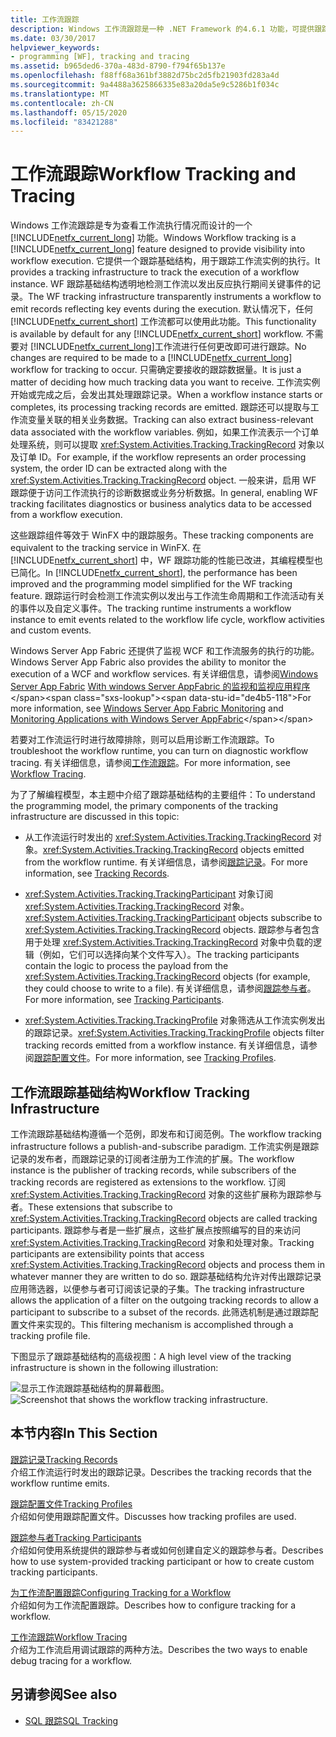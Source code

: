 ```yaml
---
title: 工作流跟踪
description: Windows 工作流跟踪是一种 .NET Framework 的4.6.1 功能，可提供跟踪基础结构，用于跟踪工作流实例的执行情况。
ms.date: 03/30/2017
helpviewer_keywords:
- programming [WF], tracking and tracing
ms.assetid: b965ded6-370a-483d-8790-f794f65b137e
ms.openlocfilehash: f88ff68a361bf3882d75bc2d5fb21903fd283a4d
ms.sourcegitcommit: 9a4488a3625866335e83a20da5e9c5286b1f034c
ms.translationtype: MT
ms.contentlocale: zh-CN
ms.lasthandoff: 05/15/2020
ms.locfileid: "83421288"
---
```

# <a name="workflow-tracking-and-tracing"></a><span data-ttu-id="de4b5-103">工作流跟踪</span><span class="sxs-lookup"><span data-stu-id="de4b5-103">Workflow Tracking and Tracing</span></span>
<span data-ttu-id="de4b5-104">Windows 工作流跟踪是专为查看工作流执行情况而设计的一个 [!INCLUDE[netfx_current_long](../../../includes/netfx-current-long-md.md)] 功能。</span><span class="sxs-lookup"><span data-stu-id="de4b5-104">Windows Workflow tracking is a [!INCLUDE[netfx_current_long](../../../includes/netfx-current-long-md.md)] feature designed to provide visibility into workflow execution.</span></span> <span data-ttu-id="de4b5-105">它提供一个跟踪基础结构，用于跟踪工作流实例的执行。</span><span class="sxs-lookup"><span data-stu-id="de4b5-105">It provides a tracking infrastructure to track the execution of a workflow instance.</span></span> <span data-ttu-id="de4b5-106">WF 跟踪基础结构透明地检测工作流以发出反应执行期间关键事件的记录。</span><span class="sxs-lookup"><span data-stu-id="de4b5-106">The WF tracking infrastructure transparently instruments a workflow to emit records reflecting key events during the execution.</span></span> <span data-ttu-id="de4b5-107">默认情况下，任何 [!INCLUDE[netfx_current_short](../../../includes/netfx-current-short-md.md)] 工作流都可以使用此功能。</span><span class="sxs-lookup"><span data-stu-id="de4b5-107">This functionality is available by default for any [!INCLUDE[netfx_current_short](../../../includes/netfx-current-short-md.md)] workflow.</span></span> <span data-ttu-id="de4b5-108">不需要对 [!INCLUDE[netfx_current_long](../../../includes/netfx-current-long-md.md)]工作流进行任何更改即可进行跟踪。</span><span class="sxs-lookup"><span data-stu-id="de4b5-108">No changes are required to be made to a [!INCLUDE[netfx_current_long](../../../includes/netfx-current-long-md.md)] workflow for tracking to occur.</span></span> <span data-ttu-id="de4b5-109">只需确定要接收的跟踪数据量。</span><span class="sxs-lookup"><span data-stu-id="de4b5-109">It is just a matter of deciding how much tracking data you want to receive.</span></span> <span data-ttu-id="de4b5-110">工作流实例开始或完成之后，会发出其处理跟踪记录。</span><span class="sxs-lookup"><span data-stu-id="de4b5-110">When a workflow instance starts or completes, its processing tracking records are emitted.</span></span> <span data-ttu-id="de4b5-111">跟踪还可以提取与工作流变量关联的相关业务数据。</span><span class="sxs-lookup"><span data-stu-id="de4b5-111">Tracking can also extract business-relevant data associated with the workflow variables.</span></span> <span data-ttu-id="de4b5-112">例如，如果工作流表示一个订单处理系统，则可以提取 <xref:System.Activities.Tracking.TrackingRecord> 对象以及订单 ID。</span><span class="sxs-lookup"><span data-stu-id="de4b5-112">For example, if the workflow represents an order processing system, the order ID can be extracted along with the <xref:System.Activities.Tracking.TrackingRecord> object.</span></span> <span data-ttu-id="de4b5-113">一般来讲，启用 WF 跟踪便于访问工作流执行的诊断数据或业务分析数据。</span><span class="sxs-lookup"><span data-stu-id="de4b5-113">In general, enabling WF tracking facilitates diagnostics or business analytics data to be accessed from a workflow execution.</span></span>  
  
 <span data-ttu-id="de4b5-114">这些跟踪组件等效于 WinFX 中的跟踪服务。</span><span class="sxs-lookup"><span data-stu-id="de4b5-114">These tracking components are equivalent to the tracking service in WinFX.</span></span> <span data-ttu-id="de4b5-115">在 [!INCLUDE[netfx_current_short](../../../includes/netfx-current-short-md.md)] 中，WF 跟踪功能的性能已改进，其编程模型也已简化。</span><span class="sxs-lookup"><span data-stu-id="de4b5-115">In [!INCLUDE[netfx_current_short](../../../includes/netfx-current-short-md.md)], the performance has been improved and the programming model simplified for the WF tracking feature.</span></span> <span data-ttu-id="de4b5-116">跟踪运行时会检测工作流实例以发出与工作流生命周期和工作流活动有关的事件以及自定义事件。</span><span class="sxs-lookup"><span data-stu-id="de4b5-116">The tracking runtime instruments a workflow instance to emit events related to the workflow life cycle, workflow activities and custom events.</span></span>  
  
 <span data-ttu-id="de4b5-117">Windows Server App Fabric 还提供了监视 WCF 和工作流服务的执行的功能。</span><span class="sxs-lookup"><span data-stu-id="de4b5-117">Windows Server App Fabric also provides the ability to monitor the execution of a WCF and workflow services.</span></span> <span data-ttu-id="de4b5-118">有关详细信息，请参阅[Windows Server App Fabric](https://docs.microsoft.com/previous-versions/appfabric/ee677251(v=azure.10)) [With windows Server AppFabric 的监视和监视应用程序](https://docs.microsoft.com/previous-versions/appfabric/ee677276(v=azure.10))</span><span class="sxs-lookup"><span data-stu-id="de4b5-118">For more information, see [Windows Server App Fabric Monitoring](https://docs.microsoft.com/previous-versions/appfabric/ee677251(v=azure.10)) and [Monitoring Applications with Windows Server AppFabric](https://docs.microsoft.com/previous-versions/appfabric/ee677276(v=azure.10))</span></span>  
  
 <span data-ttu-id="de4b5-119">若要对工作流运行时进行故障排除，则可以启用诊断工作流跟踪。</span><span class="sxs-lookup"><span data-stu-id="de4b5-119">To troubleshoot the workflow runtime, you can turn on diagnostic workflow tracing.</span></span> <span data-ttu-id="de4b5-120">有关详细信息，请参阅[工作流跟踪](workflow-tracing.md)。</span><span class="sxs-lookup"><span data-stu-id="de4b5-120">For more information, see [Workflow Tracing](workflow-tracing.md).</span></span>  
  
 <span data-ttu-id="de4b5-121">为了了解编程模型，本主题中介绍了跟踪基础结构的主要组件：</span><span class="sxs-lookup"><span data-stu-id="de4b5-121">To understand the programming model, the primary components of the tracking infrastructure are discussed in this topic:</span></span>  
  
- <span data-ttu-id="de4b5-122">从工作流运行时发出的 <xref:System.Activities.Tracking.TrackingRecord> 对象。</span><span class="sxs-lookup"><span data-stu-id="de4b5-122"><xref:System.Activities.Tracking.TrackingRecord> objects emitted from the workflow runtime.</span></span> <span data-ttu-id="de4b5-123">有关详细信息，请参阅[跟踪记录](tracking-records.md)。</span><span class="sxs-lookup"><span data-stu-id="de4b5-123">For more information, see [Tracking Records](tracking-records.md).</span></span>  
  
- <span data-ttu-id="de4b5-124"><xref:System.Activities.Tracking.TrackingParticipant> 对象订阅 <xref:System.Activities.Tracking.TrackingRecord> 对象。</span><span class="sxs-lookup"><span data-stu-id="de4b5-124"><xref:System.Activities.Tracking.TrackingParticipant> objects subscribe to <xref:System.Activities.Tracking.TrackingRecord> objects.</span></span> <span data-ttu-id="de4b5-125">跟踪参与者包含用于处理 <xref:System.Activities.Tracking.TrackingRecord> 对象中负载的逻辑（例如，它们可以选择向某个文件写入）。</span><span class="sxs-lookup"><span data-stu-id="de4b5-125">The tracking participants contain the logic to process the payload from the <xref:System.Activities.Tracking.TrackingRecord> objects (for example, they could choose to write to a file).</span></span> <span data-ttu-id="de4b5-126">有关详细信息，请参阅[跟踪参与者](tracking-participants.md)。</span><span class="sxs-lookup"><span data-stu-id="de4b5-126">For more information, see [Tracking Participants](tracking-participants.md).</span></span>  
  
- <span data-ttu-id="de4b5-127"><xref:System.Activities.Tracking.TrackingProfile> 对象筛选从工作流实例发出的跟踪记录。</span><span class="sxs-lookup"><span data-stu-id="de4b5-127"><xref:System.Activities.Tracking.TrackingProfile> objects filter tracking records emitted from a workflow instance.</span></span> <span data-ttu-id="de4b5-128">有关详细信息，请参阅[跟踪配置文件](tracking-profiles.md)。</span><span class="sxs-lookup"><span data-stu-id="de4b5-128">For more information, see [Tracking Profiles](tracking-profiles.md).</span></span>  
  
## <a name="workflow-tracking-infrastructure"></a><span data-ttu-id="de4b5-129">工作流跟踪基础结构</span><span class="sxs-lookup"><span data-stu-id="de4b5-129">Workflow Tracking Infrastructure</span></span>  
 <span data-ttu-id="de4b5-130">工作流跟踪基础结构遵循一个范例，即发布和订阅范例。</span><span class="sxs-lookup"><span data-stu-id="de4b5-130">The workflow tracking infrastructure follows a publish-and-subscribe paradigm.</span></span> <span data-ttu-id="de4b5-131">工作流实例是跟踪记录的发布者，而跟踪记录的订阅者注册为工作流的扩展。</span><span class="sxs-lookup"><span data-stu-id="de4b5-131">The workflow instance is the publisher of tracking records, while subscribers of the tracking records are registered as extensions to the workflow.</span></span> <span data-ttu-id="de4b5-132">订阅 <xref:System.Activities.Tracking.TrackingRecord> 对象的这些扩展称为跟踪参与者。</span><span class="sxs-lookup"><span data-stu-id="de4b5-132">These extensions that subscribe to <xref:System.Activities.Tracking.TrackingRecord> objects are called tracking participants.</span></span> <span data-ttu-id="de4b5-133">跟踪参与者是一些扩展点，这些扩展点按照编写的目的来访问 <xref:System.Activities.Tracking.TrackingRecord> 对象和处理对象。</span><span class="sxs-lookup"><span data-stu-id="de4b5-133">Tracking participants are extensibility points that access <xref:System.Activities.Tracking.TrackingRecord> objects and process them in whatever manner they are written to do so.</span></span> <span data-ttu-id="de4b5-134">跟踪基础结构允许对传出跟踪记录应用筛选器，以便参与者可订阅该记录的子集。</span><span class="sxs-lookup"><span data-stu-id="de4b5-134">The tracking infrastructure allows the application of a filter on the outgoing tracking records to allow a participant to subscribe to a subset of the records.</span></span> <span data-ttu-id="de4b5-135">此筛选机制是通过跟踪配置文件来实现的。</span><span class="sxs-lookup"><span data-stu-id="de4b5-135">This filtering mechanism is accomplished through a tracking profile file.</span></span>  
  
 <span data-ttu-id="de4b5-136">下图显示了跟踪基础结构的高级视图：</span><span class="sxs-lookup"><span data-stu-id="de4b5-136">A high level view of the tracking infrastructure is shown in the following illustration:</span></span>  
  
 <span data-ttu-id="de4b5-137">![显示工作流跟踪基础结构的屏幕截图。](./media/workflow-tracking-and-tracing/workflow-tracking-infrastructure.gif "WV")</span><span class="sxs-lookup"><span data-stu-id="de4b5-137">![Screenshot that shows the workflow tracking infrastructure.](./media/workflow-tracking-and-tracing/workflow-tracking-infrastructure.gif "WV")</span></span>  
  
## <a name="in-this-section"></a><span data-ttu-id="de4b5-138">本节内容</span><span class="sxs-lookup"><span data-stu-id="de4b5-138">In This Section</span></span>  
 [<span data-ttu-id="de4b5-139">跟踪记录</span><span class="sxs-lookup"><span data-stu-id="de4b5-139">Tracking Records</span></span>](tracking-records.md)  
 <span data-ttu-id="de4b5-140">介绍工作流运行时发出的跟踪记录。</span><span class="sxs-lookup"><span data-stu-id="de4b5-140">Describes the tracking records that the workflow runtime emits.</span></span>  
  
 [<span data-ttu-id="de4b5-141">跟踪配置文件</span><span class="sxs-lookup"><span data-stu-id="de4b5-141">Tracking Profiles</span></span>](tracking-profiles.md)  
 <span data-ttu-id="de4b5-142">介绍如何使用跟踪配置文件。</span><span class="sxs-lookup"><span data-stu-id="de4b5-142">Discusses how tracking profiles are used.</span></span>  
  
 [<span data-ttu-id="de4b5-143">跟踪参与者</span><span class="sxs-lookup"><span data-stu-id="de4b5-143">Tracking Participants</span></span>](tracking-participants.md)  
 <span data-ttu-id="de4b5-144">介绍如何使用系统提供的跟踪参与者或如何创建自定义的跟踪参与者。</span><span class="sxs-lookup"><span data-stu-id="de4b5-144">Describes how to use system-provided tracking participant or how to create custom tracking participants.</span></span>  
  
 [<span data-ttu-id="de4b5-145">为工作流配置跟踪</span><span class="sxs-lookup"><span data-stu-id="de4b5-145">Configuring Tracking for a Workflow</span></span>](configuring-tracking-for-a-workflow.md)  
 <span data-ttu-id="de4b5-146">介绍如何为工作流配置跟踪。</span><span class="sxs-lookup"><span data-stu-id="de4b5-146">Describes how to configure tracking for a workflow.</span></span>  
  
 [<span data-ttu-id="de4b5-147">工作流跟踪</span><span class="sxs-lookup"><span data-stu-id="de4b5-147">Workflow Tracing</span></span>](workflow-tracing.md)  
 <span data-ttu-id="de4b5-148">介绍为工作流启用调试跟踪的两种方法。</span><span class="sxs-lookup"><span data-stu-id="de4b5-148">Describes the two ways to enable debug tracing for a workflow.</span></span>  
  
## <a name="see-also"></a><span data-ttu-id="de4b5-149">另请参阅</span><span class="sxs-lookup"><span data-stu-id="de4b5-149">See also</span></span>

- [<span data-ttu-id="de4b5-150">SQL 跟踪</span><span class="sxs-lookup"><span data-stu-id="de4b5-150">SQL Tracking</span></span>](./samples/sql-tracking.md)
